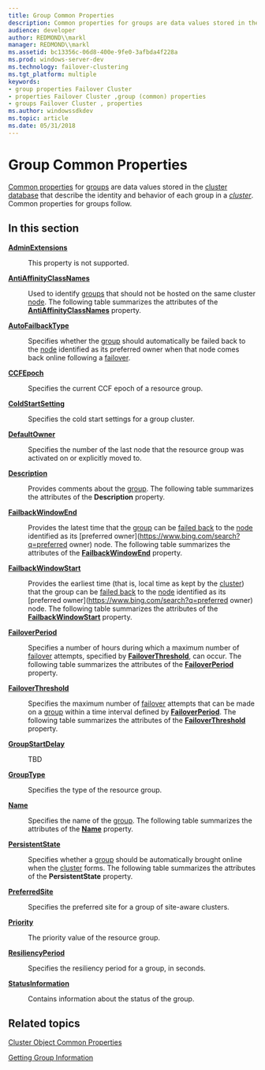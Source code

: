 ```yaml
---
title: Group Common Properties
description: Common properties for groups are data values stored in the cluster database that describe the identity and behavior of each group in a cluster. Common properties for groups follow.
audience: developer
author: REDMOND\\markl
manager: REDMOND\\markl
ms.assetid: bc13356c-06d8-400e-9fe0-3afbda4f228a
ms.prod: windows-server-dev
ms.technology: failover-clustering
ms.tgt_platform: multiple
keywords:
- group properties Failover Cluster
- properties Failover Cluster ,group (common) properties
- groups Failover Cluster , properties
ms.author: windowssdkdev
ms.topic: article
ms.date: 05/31/2018
---
```


# Group Common Properties

[Common properties](common-properties.md) for [groups](groups.md) are data values stored in the [cluster database](cluster-database.md) that describe the identity and behavior of each group in a [*cluster*](https://www.bing.com/search?q=*cluster*). Common properties for groups follow.

## In this section

<dl> <dt>

[**AdminExtensions**](groups-adminextensions.md)
</dt> <dd>

This property is not supported.

</dd> <dt>

[**AntiAffinityClassNames**](groups-antiaffinityclassnames.md)
</dt> <dd>

Used to identify [groups](groups.md) that should not be hosted on the same cluster [node](nodes.md). The following table summarizes the attributes of the [**AntiAffinityClassNames**](groups-antiaffinityclassnames.md) property.

</dd> <dt>

[**AutoFailbackType**](groups-autofailbacktype.md)
</dt> <dd>

Specifies whether the [group](groups.md) should automatically be failed back to the [node](nodes.md) identified as its preferred owner when that node comes back online following a [failover](failover.md).

</dd> <dt>

[**CCFEpoch**](ccfepoch.md)
</dt> <dd>

Specifies the current CCF epoch of a resource group.

</dd> <dt>

[**ColdStartSetting**](groups-coldstartsetting.md)
</dt> <dd>

Specifies the cold start settings for a group cluster.

</dd> <dt>

[**DefaultOwner**](groups-defaultowner.md)
</dt> <dd>

Specifies the number of the last node that the resource group was activated on or explicitly moved to.

</dd> <dt>

[**Description**](groups-description.md)
</dt> <dd>

Provides comments about the [group](groups.md). The following table summarizes the attributes of the **Description** property.

</dd> <dt>

[**FailbackWindowEnd**](groups-failbackwindowend.md)
</dt> <dd>

Provides the latest time that the [group](groups.md) can be [failed back](failback.md) to the [node](nodes.md) identified as its [preferred owner](https://www.bing.com/search?q=preferred owner) node. The following table summarizes the attributes of the [**FailbackWindowEnd**](groups-failbackwindowend.md) property.

</dd> <dt>

[**FailbackWindowStart**](groups-failbackwindowstart.md)
</dt> <dd>

Provides the earliest time (that is, local time as kept by the [cluster](https://www.bing.com/search?q=cluster)) that the group can be [failed back](failback.md) to the [node](nodes.md) identified as its [preferred owner](https://www.bing.com/search?q=preferred owner) node. The following table summarizes the attributes of the [**FailbackWindowStart**](groups-failbackwindowstart.md) property.

</dd> <dt>

[**FailoverPeriod**](groups-failoverperiod.md)
</dt> <dd>

Specifies a number of hours during which a maximum number of [failover](failover.md) attempts, specified by [**FailoverThreshold**](groups-failoverthreshold.md), can occur. The following table summarizes the attributes of the [**FailoverPeriod**](groups-failoverperiod.md) property.

</dd> <dt>

[**FailoverThreshold**](groups-failoverthreshold.md)
</dt> <dd>

Specifies the maximum number of [failover](failover.md) attempts that can be made on a [group](groups.md) within a time interval defined by [**FailoverPeriod**](groups-failoverperiod.md). The following table summarizes the attributes of the [**FailoverThreshold**](groups-failoverthreshold.md) property.

</dd> <dt>

[**GroupStartDelay**](groupstartdelay.md)
</dt> <dd>

TBD

</dd> <dt>

[**GroupType**](groups-grouptype.md)
</dt> <dd>

Specifies the type of the resource group.

</dd> <dt>

[**Name**](groups-name.md)
</dt> <dd>

Specifies the name of the [group](groups.md). The following table summarizes the attributes of the [**Name**](groups-name.md) property.

</dd> <dt>

[**PersistentState**](groups-persistentstate.md)
</dt> <dd>

Specifies whether a [group](groups.md) should be automatically brought online when the [cluster](https://www.bing.com/search?q=cluster) forms. The following table summarizes the attributes of the **PersistentState** property.

</dd> <dt>

[**PreferredSite**](group-preferredsite.md)
</dt> <dd>

Specifies the preferred site for a group of site-aware clusters.

</dd> <dt>

[**Priority**](groups-priority.md)
</dt> <dd>

The priority value of the resource group.

</dd> <dt>

[**ResiliencyPeriod**](resiliencyperiod.md)
</dt> <dd>

Specifies the resiliency period for a group, in seconds.

</dd> <dt>

[**StatusInformation**](groups-statusinformation.md)
</dt> <dd>

Contains information about the status of the group.

</dd> </dl>

## Related topics

<dl> <dt>

[Cluster Object Common Properties](common-properties-ref.md)
</dt> <dt>

[Getting Group Information](getting-group-information.md)
</dt> </dl>

 

 




